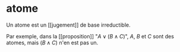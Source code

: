 # atome

Un atome est un [[jugement]] de base irreductible.

Par exemple, dans la [[proposition]] "$A\vee (B\wedge C)$", $A$, $B$ et $C$ sont des atomes, mais $(B\wedge C)$ n'en est pas un.

